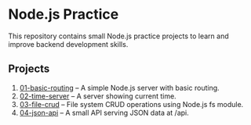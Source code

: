 # Node.js Practice

This repository contains small Node.js practice projects to learn and improve backend development skills.

## Projects

1. [01-basic-routing](01-basic-routing) – A simple Node.js server with basic routing.
2. [02-time-server](02-time-server) – A server showing current time.
3. [03-file-crud](03-file-crud) – File system CRUD operations using Node.js fs module.
4. [04-json-api](04-json-api) – A small API serving JSON data at /api.